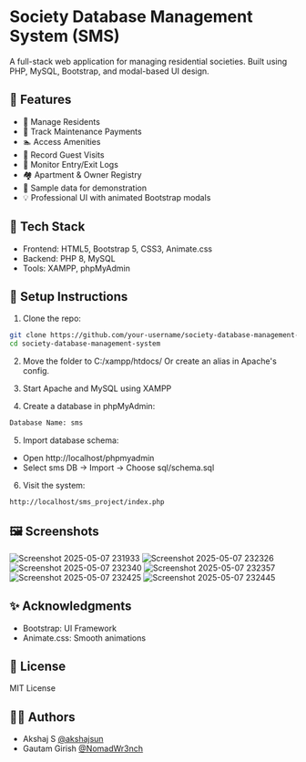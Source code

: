 # Society Database Management System (SMS)

A full-stack web application for managing residential societies. Built using PHP, MySQL, Bootstrap, and modal-based UI design.

## 📌 Features

- 👥 Manage Residents
- 🧾 Track Maintenance Payments
- 🏊 Access Amenities
- 👤 Record Guest Visits
- 🚪 Monitor Entry/Exit Logs
- 🏘️ Apartment & Owner Registry
- 💾 Sample data for demonstration
- 💡 Professional UI with animated Bootstrap modals

## 🚀 Tech Stack

- Frontend: HTML5, Bootstrap 5, CSS3, Animate.css
- Backend: PHP 8, MySQL
- Tools: XAMPP, phpMyAdmin

## 🏁 Setup Instructions

1. Clone the repo:

```bash
git clone https://github.com/your-username/society-database-management-system.git
cd society-database-management-system
```
2. Move the folder to C:/xampp/htdocs/
   Or create an alias in Apache's config.

3. Start Apache and MySQL using XAMPP

4. Create a database in phpMyAdmin:

```bash
Database Name: sms
```
5. Import database schema:

- Open http://localhost/phpmyadmin
- Select sms DB → Import → Choose sql/schema.sql

6. Visit the system:
```bash
http://localhost/sms_project/index.php
```
## 🖼️ Screenshots

![Screenshot 2025-05-07 231933](https://github.com/user-attachments/assets/7dcc32ae-c52e-4eeb-9b2d-aa85944e631b)
![Screenshot 2025-05-07 232326](https://github.com/user-attachments/assets/44cae27f-2015-47d8-95c3-230d3f1a434c)
![Screenshot 2025-05-07 232340](https://github.com/user-attachments/assets/0bd29f71-38dc-455b-9d42-70d337a7c8a6)
![Screenshot 2025-05-07 232357](https://github.com/user-attachments/assets/92a9e2a1-b022-42ef-bd2c-9073a9018402)
![Screenshot 2025-05-07 232425](https://github.com/user-attachments/assets/7b382edf-d30c-4a81-99e1-dd591df989e9)
![Screenshot 2025-05-07 232445](https://github.com/user-attachments/assets/5f821e76-c9b6-4d22-99f1-76a57acadefa)

## ✨ Acknowledgments

- Bootstrap: UI Framework
- Animate.css: Smooth animations

## 📄 License
MIT License 

## 🙋‍♂️ Authors
- Akshaj S [@akshajsun](https://github.com/akshajsun)
- Gautam Girish [@NomadWr3nch](https://github.com/NomadWr3nch)

